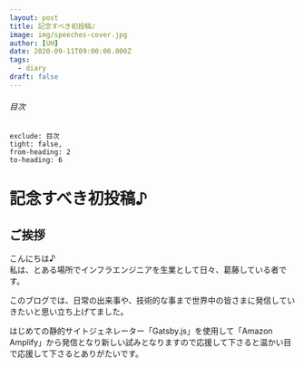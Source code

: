 ```yaml
---
layout: post
title: 記念すべき初投稿♪
image: img/speeches-cover.jpg
author: [UH]
date: 2020-09-11T09:00:00.000Z
tags:
  - diary
draft: false
---
```


###### 目次

```toc
exclude: 目次
tight: false,
from-heading: 2
to-heading: 6
```

# 記念すべき初投稿♪
## ご挨拶

こんにちは♪  
私は、とある場所でインフラエンジニアを生業として日々、葛藤している者です。

このブログでは、日常の出来事や、技術的な事まで世界中の皆さまに発信していきたいと思い立ち上げてました。  

はじめての静的サイトジェネレーター「Gatsby.js」を使用して「Amazon Amplify」から発信となり新しい試みとなりますので応援して下さると温かい目で応援して下さるとありがたいです。
